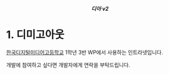 <p align="center">
  <p align="center"><b><i>디아 v2</i></b></p>
</p>

# 1. 디미고아웃

[한국디지털미디어고등학교](https://dimigo.hs.kr/) 1학년 3반 WP에서 사용하는 인트라넷입니다.

개발에 참여하고 싶다면 개발자에게 연락을 부탁드립니다.
